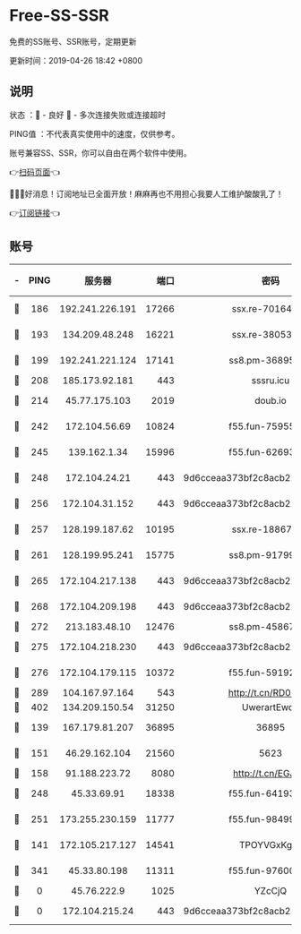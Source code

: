 # Free-SS-SSR

免费的SS账号、SSR账号，定期更新

更新时间：2019-04-26 18:42 +0800

## 说明

状态     ：🙂 - 良好 🙁 - 多次连接失败或连接超时

PING值   ：不代表真实使用中的速度，仅供参考。

账号兼容SS、SSR，你可以自由在两个软件中使用。

👉[扫码页面](https://liesauer.github.io/Free-SS-SSR/)👈

🎉🎉🎉好消息！订阅地址已全面开放！麻麻再也不用担心我要人工维护酸酸乳了！

👉[订阅链接](https://www.liesauer.net/yogurt/subscribe?ACCESS_TOKEN=DAYxR3mMaZAsaqUb)👈

## 账号

|-|PING|服务器|端口|密码|加密方式|区域|
|:----:|:----:|:-----:|-----:|:----:|:----:|:----:|
|🙂|186|192.241.226.191|17266|ssx.re-70164154|aes-256-cfb|US|
|🙂|193|134.209.48.248|16221|ssx.re-38053204|aes-256-cfb|US|
|🙂|199|192.241.221.124|17141|ss8.pm-36895693|aes-256-cfb|US|
|🙂|208|185.173.92.181|443|sssru.icu|rc4-md5|RU|
|🙂|214|45.77.175.103|2019|doub.io|aes-128-ctr|SG|
|🙂|242|172.104.56.69|10824|f55.fun-75955527|aes-256-cfb|SG|
|🙂|245|139.162.1.34|15996|f55.fun-62693899|aes-256-cfb|SG|
|🙂|248|172.104.24.21|443|9d6cceaa373bf2c8acb22e60b6a58be6|aes-256-cfb|US|
|🙂|256|172.104.31.152|443|9d6cceaa373bf2c8acb22e60b6a58be6|aes-256-cfb|US|
|🙂|257|128.199.187.62|10195|ssx.re-18867296|aes-256-cfb|SG|
|🙂|261|128.199.95.241|15775|ss8.pm-91799488|aes-256-cfb|SG|
|🙂|265|172.104.217.138|443|9d6cceaa373bf2c8acb22e60b6a58be6|aes-256-cfb|US|
|🙂|268|172.104.209.198|443|9d6cceaa373bf2c8acb22e60b6a58be6|aes-256-cfb|US|
|🙂|272|213.183.48.10|12476|ss8.pm-45867021|rc4-md5|RU|
|🙂|275|172.104.218.230|443|9d6cceaa373bf2c8acb22e60b6a58be6|aes-256-cfb|US|
|🙂|276|172.104.179.115|10372|f55.fun-59192456|aes-256-cfb|SG|
|🙂|289|104.167.97.164|543|http://t.cn/RD0D7sx|rc4-md5|CA|
|🙂|402|134.209.150.54|31250|UwerartEwqe|chacha20|IN|
|🙂|139|167.179.81.207|36895|36895|aes-256-cfb|JP|
|🙂|151|46.29.162.104|21560|5623|aes-128-ctr|RU|
|🙂|158|91.188.223.72|8080|http://t.cn/EGJIyrl|rc4-md5|RU|
|🙂|248|45.33.69.91|18338|f55.fun-64193387|aes-256-cfb|US|
|🙂|251|173.255.230.159|11777|f55.fun-98499590|aes-256-cfb|US|
|🙁|141|172.105.217.127|14541|TPOYVGxKglpi|aes-256-cfb|JP|
|🙁|341|45.33.80.198|11311|f55.fun-97600550|aes-256-cfb|US|
|🙁|0|45.76.222.9|1025|YZcCjQ|rc4-md5|JP|
|🙁|0|172.104.215.24|443|9d6cceaa373bf2c8acb22e60b6a58be6|aes-256-cfb|US|
